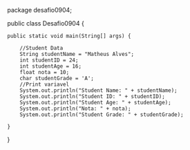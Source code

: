 package desafio0904;

public class Desafio0904 {
    
    public static void main(String[] args) {
        
        //Student Data
        String studentName = "Matheus Alves";
        int studentID = 24;
        int studentAge = 16;
        float nota = 10;
        char studentGrade = 'A';
        //Print variavel
        System.out.println("Student Name: " + studentName);
        System.out.println("Student ID: " + studentID);
        System.out.println("Student Age: " + studentAge);
        System.out.println("Nota: " + nota);
        System.out.println("Student Grade: " + studentGrade);
        
    }
    
}
